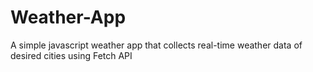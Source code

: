 # Weather-App
A simple javascript weather app that collects real-time weather data of desired cities using Fetch API
